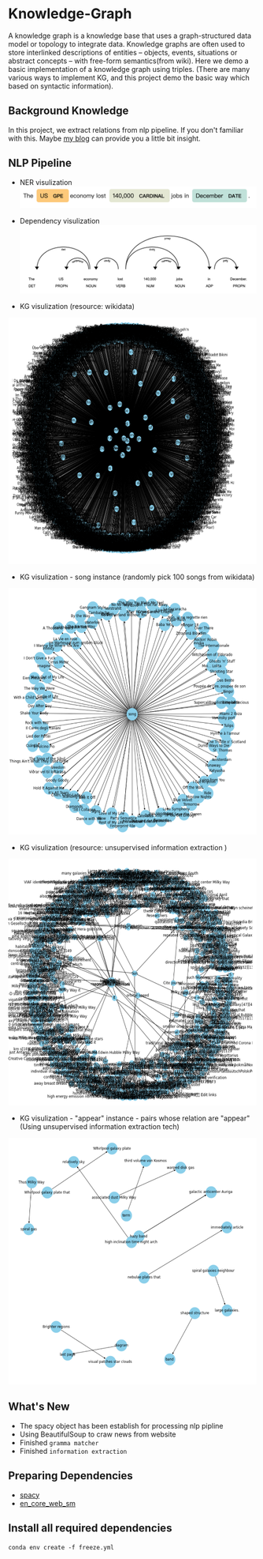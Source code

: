 # Knowledge-Graph


A knowledge graph is a knowledge base that uses a graph-structured data model or topology to integrate data. Knowledge graphs are often used to store interlinked descriptions of entities – objects, events, situations or abstract concepts – with free-form semantics(from wiki). 
Here we demo a basic implementation of a knowledge graph using triples. (There are many various ways to implement KG, and this project demo the basic way which based on syntactic information). 

## Background Knowledge
In this project, we extract relations  from nlp pipeline. If you don't familiar with this. Maybe [my blog](https://haoweihohoho.medium.com/brief-introduce-semantics-syntax-9b84174de947) can provide you a little bit insight.

## NLP Pipeline 
- NER visulization
![img](https://github.com/HaoWeiHe/Knowledge-Graph/blob/main/Img/NER_example.png)

- Dependency visulization
![img](https://github.com/HaoWeiHe/Knowledge-Graph/blob/main/Img/Dependency_example.png)

- KG visulization (resource: wikidata)
<img src="https://github.com/HaoWeiHe/Knowledge-Graph/blob/main/Img/graph.png" width="700" height="500">

- KG visulization - song instance (randomly pick 100 songs from wikidata)
<img src="https://github.com/HaoWeiHe/Knowledge-Graph/blob/main/Img/songs.png" width="700" height="500">

- KG visulization (resource: unsupervised information extraction )
<img src="https://github.com/HaoWeiHe/Knowledge-Graph/blob/main/Img/knownled_graph_information_extraction.png" width="700" height="500">

- KG visulization - "appear" instance - pairs whose relation are "appear" (Using unsupervised information extraction tech)
<img src="https://github.com/HaoWeiHe/Knowledge-Graph/blob/main/Img/withappearEdge.png" width="700" height="500">

## What's New
*  The spacy object has been establish for processing nlp pipline
*  Using BeautifulSoup to craw news from website
*  Finished `gramma matcher`
*  Finished `information extraction` 

## Preparing Dependencies
* [spacy](https://spacy.io/usage)
* [en_core_web_sm](https://spacy.io/usage)

## Install all required dependencies
```conda env create -f freeze.yml```
